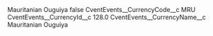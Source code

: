 <?xml version="1.0" encoding="UTF-8"?>
<CustomMetadata xmlns="http://soap.sforce.com/2006/04/metadata" xmlns:xsi="http://www.w3.org/2001/XMLSchema-instance" xmlns:xsd="http://www.w3.org/2001/XMLSchema">
    <label>Mauritanian Ouguiya</label>
    <protected>false</protected>
    <values>
        <field>CventEvents__CurrencyCode__c</field>
        <value xsi:type="xsd:string">MRU</value>
    </values>
    <values>
        <field>CventEvents__CurrencyId__c</field>
        <value xsi:type="xsd:double">128.0</value>
    </values>
    <values>
        <field>CventEvents__CurrencyName__c</field>
        <value xsi:type="xsd:string">Mauritanian Ouguiya</value>
    </values>
</CustomMetadata>
